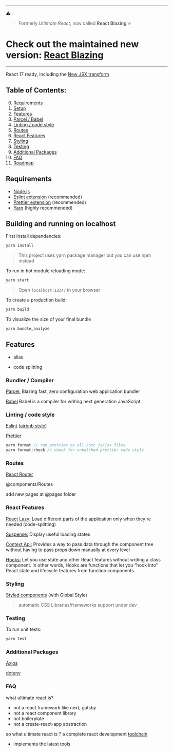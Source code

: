 
---

⚠️

> Formerly _Ultimate React_, now called **React Blazing** 🔥

# Check out the maintained new version: [React Blazing](https://github.com/Andrew-Colman/react-blazing)

---

React 17 ready, including the [New JSX transform](https://reactjs.org/blog/2020/09/22/introducing-the-new-jsx-transform.html)

<!-- ```
npx curapp <appName>
``` -->

## Table of Contents:

0. [Requirements](#Requirements)
1. [Setup](#Building-and-running-on-localhost)
2. [Features](#Features)
3. [Parcel / Babel](###Bundler-/-Compiler)
4. [Linting / code style](#Linting-/-code-style)
5. [Routes](#Routes)
6. [React Features](#React-Features)
7. [Styling](#Styling)
8. [Testing](#Testing)
9. [Additional Packages](#Additional-Packages)
10. [FAQ](#FAQ)
11. [Roadmap](#Roadmap)

## Requirements

- [Node.js](https://nodejs.org/en/)
- [Eslint extension](https://eslint.org/docs/user-guide/integrations) (recommended)
- [Prettier extension](https://prettier.io/docs/en/editors.html) (recommended)
- [Yarn](https://yarnpkg.com/) (highly recommended)
<!-- - [Docker](https://docs.docker.com/desktop/) (recommended) -->

## Building and running on localhost

First install dependencies:

```sh
yarn install
```

> This project uses yarn package manager but you can use npm instead

To run in hot module reloading mode:

```sh
yarn start
```

> Open `localhost:1234/` in your browser

To create a production build:

```sh
yarn build
```

To visualize the size of your final bundle

```sh
yarn bundle_analyze
```

## Features

- alias

- code splitting

### Bundler / Compiler

[Parcel:](https://github.com/parcel-bundler/parcel) Blazing fast, zero configuration web application bundler

[Babel](https://github.com/babel/babel) Babel is a compiler for writing next generation JavaScript.

### Linting / code style

[Eslint](https://github.com/eslint/eslint) ([airbnb style](https://github.com/airbnb/javascript/tree/master/react))

[Prettier](https://github.com/prettier/prettier)

```js
yarn format // run prettier on all /src js/jsx files
yarn format:check // check for unmatched prettier code style
```

### Routes

[React Router](https://github.com/ReactTraining/react-router/tree/master/packages/react-router-dom)

@components/Routes

add new pages at @pages folder

### React Features

[React Lazy:](reactjs.org/docs/code-splitting.html#reactlazy) Load different parts of the application only when they're needed (code-splitting)

[Suspense:](https://reactjs.org/docs/code-splitting.html#route-based-code-splitting) Display useful loading states

[Context Api:](https://reactjs.org/docs/context.html) Provides a way to pass data through the component tree without having to pass props down manually at every level

[Hooks:](https://reactjs.org/docs/hooks-intro.html) Let you use state and other React features without writing a class component. In other words, Hooks are functions that let you “hook into” React state and lifecycle features from function components.

### Styling

[Styled components](https://github.com/styled-components/styled-components) (with Global Style)

> automatic CSS Libraries/frameworks support under dev

### Testing

To run unit tests:

```sh
yarn test
```

### Additional Packages

[Axios](https://github.com/axios/axios)

[dotenv](https://github.com/motdotla/dotenv)

### FAQ

what ultimate react is?

- not a react framework like next, gatsby
- not a react component library
- not boilerplate
- not a create-react-app abstraction

so what ultimate react is ? a complete react development [toolchain](https://reactjs.org/docs/create-a-new-react-app.html#creating-a-toolchain-from-scratch)

- implements the latest tools


